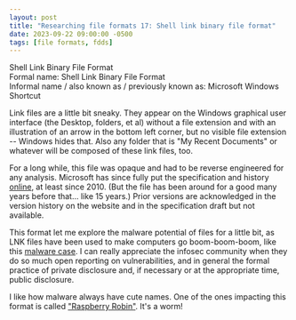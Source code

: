 ```yaml
---
layout: post
title: "Researching file formats 17: Shell link binary file format"
date: 2023-09-22 09:00:00 -0500
tags: [file formats, fdds]
---
```


Shell Link Binary File Format  
Formal name: Shell Link Binary File Format  
Informal name / also known as / previously known as: Microsoft Windows Shortcut  

Link files are a little bit sneaky. They appear on the Windows graphical user interface (the Desktop, folders, et al) without a file extension and with an illustration of an arrow in the bottom left corner, but no visible file extension -- Windows hides that. Also any folder that is "My Recent Documents" or whatever will be composed of these link files, too.

For a long while, this file was opaque and had to be reverse engineered for any analysis. Microsoft has since fully put the specification and history [online](https://learn.microsoft.com/en-us/openspecs/windows_protocols/ms-shllink/16cb4ca1-9339-4d0c-a68d-bf1d6cc0f943), at least since 2010. (But the file has been around for a good many years before that... like 15 years.) Prior versions are acknowledged in the version history on the website and in the specification draft but not available.

This format let me explore the malware potential of files for a little bit, as LNK files have been used to make computers go boom-boom-boom, like this [malware case](https://www.theregister.com/2023/01/23/threat_groups_malicious_lnk/). I can really appreciate the infosec community when they do so much open reporting on vulnerabilities, and in general the formal practice of private disclosure and, if necessary or at the appropriate time, public disclosure.

I like how malware always have cute names. One of the ones impacting this format is called ["Raspberry Robin"](https://redcanary.com/blog/raspberry-robin/). It's a worm!

